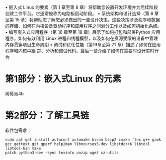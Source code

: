 • 嵌入式 Linux 的要素（第 1 章至第 8 章）将帮助您设置开发环境并为后续阶段创建工作平台。它通常被称为电路板启动阶段。
• 系统架构和设计选择（第 9 章至第 15 章）将帮助您了解您必须做出的一些设计决策，这些决策涉及程序和数据的存储、如何在内核设备驱动程序和应用程序之间划分工作以及如何初始化系统。
• 编写嵌入式应用程序（第 16 章至第 18 章）展示了如何打包和部署Python 应用程序，如何有效利用 Linux 进程和线程模型，以及如何在资源受限的设备中管理内存贯穿项目生命周期
• 调试和优化性能（第19章至第 21 章）描述了如何在应用程序和内核中跟
踪、分析和调试代码。最后一章介绍了如何在需要时设计实时行为



# 第1部分：嵌入式Linux 的元素

树莓派4b





# 第2部分：了解工具链

软件包需求：

```
sudo apt-get install autoconf automake bison bzip2 cmake flex g++ gawk gcc gettext git gperf help2man libncurses5-dev libstdc++6 libtool libtool-bin make
patch python3-dev rsync texinfo unzip wget xz-utils
```

